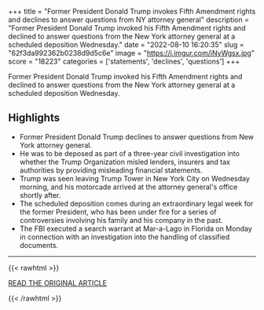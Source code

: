 +++
title = "Former President Donald Trump invokes Fifth Amendment rights and declines to answer questions from NY attorney general"
description = "Former President Donald Trump invoked his Fifth Amendment rights and declined to answer questions from the New York attorney general at a scheduled deposition Wednesday."
date = "2022-08-10 16:20:35"
slug = "62f3da992362b0238d9d5c6e"
image = "https://i.imgur.com/iNyWgsx.jpg"
score = "18223"
categories = ['statements', 'declines', 'questions']
+++

Former President Donald Trump invoked his Fifth Amendment rights and declined to answer questions from the New York attorney general at a scheduled deposition Wednesday.

## Highlights

- Former President Donald Trump declines to answer questions from New York attorney general.
- He was to be deposed as part of a three-year civil investigation into whether the Trump Organization misled lenders, insurers and tax authorities by providing misleading financial statements.
- Trump was seen leaving Trump Tower in New York City on Wednesday morning, and his motorcade arrived at the attorney general's office shortly after.
- The scheduled deposition comes during an extraordinary legal week for the former President, who has been under fire for a series of controversies involving his family and his company in the past.
- The FBI executed a search warrant at Mar-a-Lago in Florida on Monday in connection with an investigation into the handling of classified documents.

---

{{< rawhtml >}}
  <p class="article-category">
    <a target="_blank" href="https://www.cnn.com/2022/08/10/politics/trump-deposition-ny-attorney-general/index.html">READ THE ORIGINAL ARTICLE</a>
  </p>
{{< /rawhtml >}}
